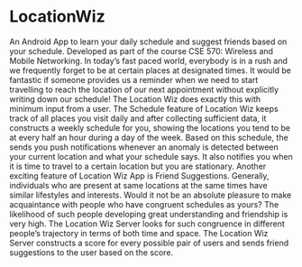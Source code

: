 # LocationWiz
An Android App to learn your daily schedule and suggest friends based on your schedule. Developed as part of the course CSE 570: Wireless and Mobile Networking.
In today’s fast paced world, everybody is in a rush and we frequently forget to be at certain places at
designated times. It would be fantastic if someone provides us a reminder when we need to start travelling
to reach the location of our next appointment without explicitly writing down our schedule! The Location
Wiz does exactly this with minimum input from a user. The Schedule feature of Location Wiz keeps track
of all places you visit daily and after collecting sufficient data, it constructs a weekly schedule for you,
showing the locations you tend to be at every half an hour during a day of the week. Based on this
schedule, the sends you push notifications whenever an anomaly is detected between your current
location and what your schedule says. It also notifies you when it is time to travel to a certain location but
you are stationary.
Another exciting feature of Location Wiz App is Friend Suggestions. Generally, individuals who are
present at same locations at the same times have similar lifestyles and interests. Would it not be an
absolute pleasure to make acquaintance with people who have congruent schedules as yours? The
likelihood of such people developing great understanding and friendship is very high. The Location Wiz
Server looks for such congruence in different people’s trajectory in terms of both time and space. The
Location Wiz Server constructs a score for every possible pair of users and sends friend suggestions to the
user based on the score.
